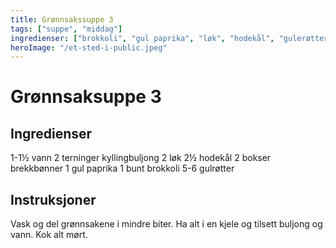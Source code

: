 ```yaml
---
title: Grønnsakssuppe 3
tags: ["suppe", "middag"]
ingredienser: ["brokkoli", "gul paprika", "løk", "hodekål", "gulerøtter"]
heroImage: "/et-sted-i-public.jpeg"
---
```


# Grønnsaksuppe 3

## Ingredienser

1-1½ vann
2 terninger kyllingbuljong
2 løk
2½ hodekål
2 bokser brekkbønner
1 gul paprika
1 bunt brokkoli
5-6 gulrøtter

## Instruksjoner

Vask og del grønnsakene i mindre biter. Ha alt i en kjele og tilsett buljong og vann. Kok alt mørt.
